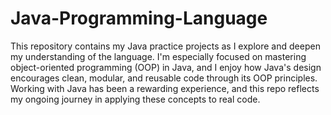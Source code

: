 # Java-Programming-Language
This repository contains my Java practice projects as I explore and deepen my understanding of the language. I'm especially focused on mastering object-oriented programming (OOP) in Java, and I enjoy how Java's design encourages clean, modular, and reusable code through its OOP principles. Working with Java has been a rewarding experience, and this repo reflects my ongoing journey in applying these concepts to real code.
